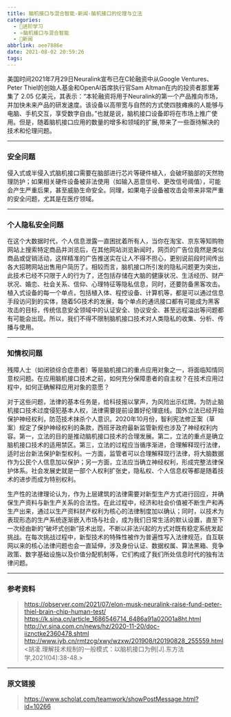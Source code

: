 ```yaml
---
title: 脑机接口与混合智能-新闻-脑机接口的伦理与立法
categories:
  - 🌙进阶学习
  - ⭐脑机接口与混合智能
  - 💫新闻
abbrlink: aee7886e
date: 2021-08-02 20:59:26
tags:
---
```


美国时间2021年7月29日Neuralink宣布已在C轮融资中从Google Ventures、Peter Thiel的创始人基金和OpenAI首席执行官Sam Altman在内的投资者那里筹集了 2.05 亿美元，其表示：“本轮融资将用于Neuralink的第一个产品推向市场，并加快未来产品的研发速度。该设备以高带宽与自然的方式使四肢瘫痪的人能够与电脑、手机交互，享受数字自由。”也就是说，脑机接口设备即将在市场上推广使用。但是，随着脑机接口应用的数量的增多和领域的扩展,带来了一些亟待解决的技术和伦理问题。

<!--more-->

***

### 安全问题

侵入式或半侵入式脑机接口需要在脑部进行芯片等硬件植入，会破坏脑部的天然物理防护；如果相关硬件设备被非法使用（如输入恶意信号、更改信号阈值），可能会产生严重后果，甚至威胁生命安全。同理，如果电子设备被攻击会带来非常严重的安全问题，尤其是在医疗领域。

***

### 个人隐私安全问题

在这个大数据时代，个人信息泄露一直困扰着所有人，当你在淘宝、京东等知购物网站上搜索特定商品并浏览后，在其他网站浏览新闻时，网页的广告位竟然是类似商品或促销活动，这样精准的广告推送实在让人不得不担心，更别说前段时间传出各大招聘网站出售用户简历了。相较而言，脑机接口所引发的隐私问题更为突出，此技术已经不只限于人的行为了，还包括存储在大脑的健康状况、生活经历、财产状况、婚恋、社会关系、信仰、心理特征等隐私信息，同时，还要防备黑客攻击。植入式设备的每一个单点，包括植入体、程控设备、计算机等，都是可以通过信息手段访问到的实体，随着5G技术的发展，每个单点的通讯接口都有可能成为黑客攻击的目标，传统信息安全领域中的认证安全、协议安全、甚至远程溢出等问题都有可能会出现。所以，我们不得不限制脑机接口技术对人类隐私的收集、分析、传播与使用。

***

### 知情权问题

残障人士（如闭锁综合症患者）等是脑机接口的重点应用对象之一，将面临知情同意权问题。在应用脑机接口技术之前，如何充分保障患者的自主权？在技术应用过程中，如何正确解释应用对象的意愿？

对于这些问题，法律的基本任务是，给科技报以掌声，为风险出示红牌。为防止脑机接口技术过度侵犯基本人权，法律需要提前设置好伦理底线。国外立法已经开始保护神经权利，防范技术抹杀个人意识。2020年10月份，智利宪法修正案（草案）规定了保护神经权利的条款，西班牙政府最新监管新规也涉及了神经权利内容。第一，立法的目的是推动脑机接口技术的合理发展。第二，立法的重点是确立脑机接口技术的适用禁区。第三，立法的过程应当循序渐进，合理解释现行法律，适时出台新法保护新型权利。一方面，监管者可以合理解释现行法律，将大脑数据作为公民个人信息加以保护；另一方面，立法应当确立神经权利，形成完整法律保护体系。社会发展史就是一部个人权利扩张史，隐私权、个人信息权等都是随着技术的进步而成为特别权利。

生产性的法律理论认为，作为上层建筑的法律需要对新型生产方式进行回应，并确保生产资料与新生产关系的合法性。在此过程中，经济和社会价值被不断生产和再生产出来，通过以生产资料财产权利为核心的法律制度加以确认；同时，以技术为表现形态的生产系统逐渐嵌入市场与社会，成为我们日常生活的默认设置，直至下一次经由新的“破坏式创新”技术出现，不断以非法兴起的方式对既有稳定系统发起挑战。在每次挑战过程中，新型技术的特殊性被作为普遍性写入法律规范，自互联网以来的核心法律问题也会一直延伸，涉及身份认证、数据权属、算法黑箱、竞争政策、数字基础设施以及价值分配机制等，它们构成了我们所处信息时代的独有法律问题。

***

### 参考资料

> <https://observer.com/2021/07/elon-musk-neuralink-raise-fund-peter-thiel-brain-chip-human-test/>
> <https://k.sina.cn/article_1686546714_6486a91a02001a8ht.html>
> <http://vr.sina.com.cn/news/hz/2020-11-20/doc-iiznctke2360478.shtml>
> <http://www.jyb.cn/rmtzcg/xwy/wzxw/201908/t20190828_255559.html>
> <胡凌.理解技术规制的一般模式：以脑机接口为例[J].东方法学,2021(04):38-48.>

***

### 原文链接

> <https://www.scholat.com/teamwork/showPostMessage.html?id=10266>
